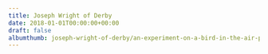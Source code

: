 ```yaml
---
title: Joseph Wright of Derby
date: 2018-01-01T00:00:00+00:00
draft: false
albumthumb: joseph-wright-of-derby/an-experiment-on-a-bird-in-the-air-pump,-1768.jpg
---
```

